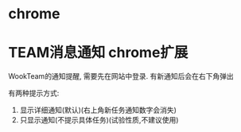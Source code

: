 # chrome

# TEAM消息通知 chrome扩展

WookTeam的通知提醒, 需要先在网站中登录. 有新通知后会在右下角弹出

有两种提示方式:
  1. 显示详细通知(默认)(右上角新任务通知数字会消失)
  2. 只显示通知(不提示具体任务)(试验性质,不建议使用)

